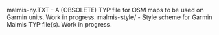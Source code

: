 malmis-ny.TXT - A (OBSOLETE) TYP file for OSM maps to be used on Garmin units. Work in progress.
malmis-style/ - Style scheme for Garmin Malmis TYP file(s). Work in progress.




